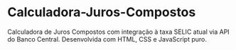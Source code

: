 # Calculadora-Juros-Compostos
Calculadora de Juros Compostos com integração à taxa SELIC atual via API do Banco Central. Desenvolvida com HTML, CSS e JavaScript puro.
